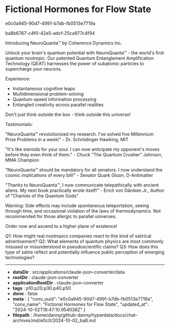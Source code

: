 # Fictional Hormones for Flow State

e0c0a945-90d7-4991-b7db-fb0513e7719a

ba8b6767-c4f0-42e5-adcf-25ca977c4f94

 Introducing NeuroQuanta™ by Coherence Dynamics Inc.

Unlock your brain's quantum potential with NeuroQuanta™ - the world's first quantum nootropic. Our patented Quantum Entanglement Amplification Technology (QEAT) harnesses the power of subatomic particles to supercharge your neurons.

Experience:
- Instantaneous cognitive leaps
- Multidimensional problem-solving
- Quantum-speed information processing
- Entangled creativity across parallel realities

Don't just think outside the box - think outside this universe!

Testimonials:

"NeuroQuanta™ revolutionized my research. I've solved five Millennium Prize Problems in a week!" - Dr. Schrödinger Hawking, MIT

"It's like steroids for your soul. I can now anticipate my opponent's moves before they even think of them." - Chuck "The Quantum Crusher" Johnson, MMA Champion

"NeuroQuanta™ should be mandatory for all senators. I now understand the cosmic implications of every bill!" - Senator Quark Gluon, D-Antimatter

"Thanks to NeuroQuanta™, I now communicate telepathically with ancient aliens. My next book practically wrote itself!" - Erich von Däniken Jr., Author of "Chariots of the Quantum Gods"

Warning: Side effects may include spontaneous teleportation, seeing through time, and occasional violation of the laws of thermodynamics. Not recommended for those allergic to parallel universes.

Order now and ascend to a higher plane of existence!

Q1: How might real nootropics companies react to this kind of satirical advertisement?
Q2: What elements of quantum physics are most commonly misused or misunderstood in pseudoscientific claims?
Q3: How does this type of satire reflect and potentially influence public perception of emerging technologies?

---

* **dataDir** : src/applications/claude-json-converter/data
* **rootDir** : claude-json-converter
* **applicationRootDir** : claude-json-converter
* **tags** : p10.p20.p30.p40.p50
* **done** : false
* **meta** : {
  "conv_uuid": "e0c0a945-90d7-4991-b7db-fb0513e7719a",
  "conv_name": "Fictional Hormones for Flow State",
  "updated_at": "2024-10-02T19:47:10.954036Z"
}
* **filepath** : /home/danny/github-danny/hyperdata/docs/chat-archives/md/e0c0/2024-10-02_ba8.md